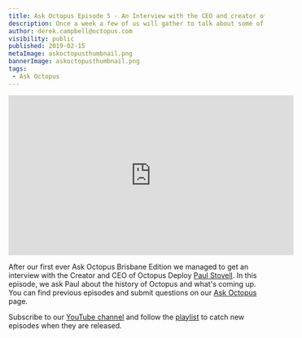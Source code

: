 ```yaml
---
title: Ask Octopus Episode 5 - An Interview with the CEO and creator of Octopus Deploy Paul Stovell in Brisbane. We discuss the origins of Octopus and what we will be doing in the coming year. 
description: Once a week a few of us will gather to talk about some of the most interesting questions we have gotten over the past week and how we went about solving them.
author: derek.campbell@octopus.com
visibility: public
published: 2019-02-15
metaImage: askoctopusthumbnail.png
bannerImage: askoctopusthumbnail.png
tags:
 - Ask Octopus
---
```


<iframe width="560" height="315" src="https://www.youtube.com/embed/8GOKCub2Bjg" frameborder="0" allowfullscreen></iframe>

After our first ever Ask Octopus Brisbane Edition we managed to get an interview with the Creator and CEO of Octopus Deploy [Paul Stovell](https://twitter.com/paulstovell). In this episode, we ask Paul about the history of Octopus and what's coming up. You can find previous episodes and submit questions on our [Ask Octopus](https://hello.octopus.com/ask-octopus) page.


Subscribe to our [YouTube channel](https://www.youtube.com/channel/UCURDSDCwx9ZiCMcLdc8d6Uw?sub_confirmation=1) and follow the [playlist](https://www.youtube.com/playlist?list=PLAGskdGvlaw3-cd9rPiwhwfUo7kDGnOBh) to catch new episodes when they are released.
